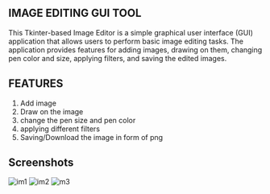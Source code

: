 ## IMAGE EDITING GUI TOOL

This Tkinter-based Image Editor is a simple graphical user interface (GUI) application that allows users to perform basic image editing tasks. The application provides features for adding images, drawing on them, changing pen color and size, applying filters, and saving the edited images.

## FEATURES

1) Add image
2) Draw on the image
3) change the pen size and pen color
4) applying different filters
5) Saving/Download the image in form of png

## Screenshots
![im1](https://github.com/user-attachments/assets/32ae7b38-61ae-492c-b51a-86782612eea6)
![im2](https://github.com/user-attachments/assets/d402603f-a1da-469c-8d2d-058de94118d0)
![m3](https://github.com/user-attachments/assets/f3b669c2-b82f-499a-8c8b-eaa458bc3eee)


